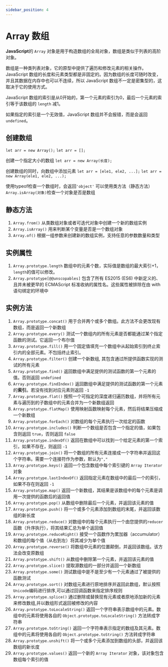 ```yaml
---
sidebar_position: 4
---
```


# Array 数组

**JavaScript**的 `Array` 对象是用于构造数组的全局对象，数组是类似于列表的高阶对象。

数组是一种类列表对象，它的原型中提供了遍历和修改元素的相关操作。JavaScript 数组的长度和元素类型都是非固定的。因为数组的长度可随时改变，并且其数据在内存中也可以不连续，所以 JavaScript
数组不一定是密集型的，这取决于它的使用方式。

JavaScript 数组的索引是从0开始的，第一个元素的索引为0，最后一个元素的索引等于该数组的 `length` 减1。

如果指定的索引是一个无效值，JavaScript 数组并不会报错，而是会返回 `undefined`。

## 创建数组

`let arr = new Array();` `let arr = [];`

创建一个指定大小的数组 `let arr = new Array(长度);`

创建数组的同时，向数组中添加元素 `let arr = [ele1, ele2, ...];` `let arr = new Array(ele1, ele2, ...);`

使用typeof检查一个数组时，会返回`'object'` 可以使用类方法（静态方法）`Array.isArray(对象)`检查一个对象是否是数组

## 静态方法

1. `Array.from()` 从类数组对象或者可迭代对象中创建一个新的数组实例
2. `Array.isArray()` 用来判断某个变量是否是一个数组对象
3. `Array.of()` 根据一组参数来创建新的数组实例，支持任意的参数数量和类型

## 实例属性

1. `Array.prototype.length` 数组中的元素个数，实际值是数组的最大索引+1，`length`的值可以修改。
2. `Array.prototype[@@unscopables]` 包含了所有 ES2015 (ES6) 中新定义的、且并未被更早的 ECMAScript 标准收纳的属性名。这些属性被排除在由 with 语句绑定的环境中

## 实例方法

1. `Array.prototype.concat()` 用于合并两个或多个数组。此方法不会更改现有数组，而是返回一个新数组
2. `Array.prototype.every()` 测试一个数组内的所有元素是否都能通过某个指定函数的测试。它返回一个布尔值
3. `Array.prototype.fill()` 用一个固定值填充一个数组中从起始索引到终止索引内的全部元素。不包括终止索引。
4. `Array.prototype.filter()` 创建一个新数组, 其包含通过所提供函数实现的测试的所有元素
5. `Array.prototype.find()` 返回数组中满足提供的测试函数的第一个元素的值。否则返回 `undefined`
6. `Array.prototype.findIndex()` 返回数组中满足提供的测试函数的第一个元素的**索引**。若没有找到对应元素则返回 `-1`
7. `Array.prototype.flat()` 按照一个可指定的深度递归遍历数组，并将所有元素与遍历到的子数组中的元素合并为一个新数组返回
8. `Array.prototype.flatMap()` 使用映射函数映射每个元素，然后将结果压缩成一个新数组
9. `Array.prototype.forEach()` 对数组的每个元素执行一次给定的函数
10. `Array.prototype.includes()` 判断一个数组是否包含一个指定的值，如果包含则返回 `true`，否则返回 `false`
11. `Array.prototype.indexOf()` 返回在数组中可以找到一个给定元素的第一个索引，如果不存在，则返回 `-1`
12. `Array.prototype.join()` 将一个数组的所有元素连接成一个字符串并返回这个字符串。需要一个连接符作为参数，默认为`","`
13. `Array.prototype.keys()` 返回一个包含数组中每个索引键的 `Array Iterator` 对象
14. `Array.prototype.lastIndexOf()` 返回指定元素在数组中的最后一个的索引，如果不存在则返回 `-1`
15. `Array.prototype.map()` 返回一个新数组，其结果是该数组中的每个元素是调用一次提供的函数后的返回值
16. `Array.prototype.pop()` 从数组中删除最后一个元素，并返回该元素的值
17. `Array.prototype.push()` 将一个或多个元素添加到数组的末尾，并返回该数组的新长度
18. `Array.prototype.reduce()` 对数组中的每个元素执行一个由您提供的`reducer`函数（升序执行），将其结果汇总为单个返回值
19. `Array.prototype.reduceRight()` 接受一个函数作为累加器（accumulator）和数组的每个值（从右到左）将其减少为单个值
20. `Array.prototype.reverse()` 将数组中元素的位置颠倒，并返回该数组。该方法会改变原数组
21. `Array.prototype.shift()` 从数组中删除第一个元素，并返回该元素的值
22. `Array.prototype.slice()` 提取源数组的一部分并返回一个新数组
23. `Array.prototype.some()` 测试数组中是不是至少有一个元素通过了被提供的函数测试
24. `Array.prototype.sort()` 对数组元素进行原地排序并返回此数组，默认按照`Unicode`编码进行排序,可以通过回调函数来指定排序规则
25. `Array.prototype.splice()` 通过删除或替换现有元素或者原地添加新的元素来修改数组,并以数组形式返回被修改的内容
26. `Array.prototype.toLocaleString()` 返回一个字符串表示数组中的元素。数组中的元素将使用各自的 `Object.prototype.toLocaleString()` 方法转成字符串
27. `Array.prototype.toString()` 返回一个字符串表示指定的数组及其元素。数组中的元素将使用各自的 `Object.prototype.toString()` 方法转成字符串
28. `Array.prototype.unshift()` 将一个或多个元素添加到数组的头部，并返回该数组的新长度
29. `Array.prototype.values()` 返回一个新的 `Array Iterator` 对象，该对象包含数组每个索引的值
